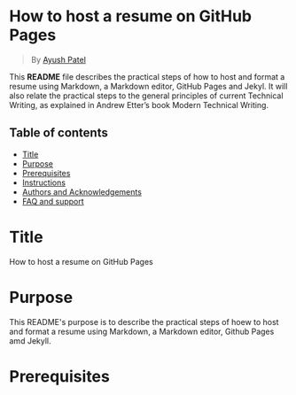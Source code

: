 # How to host a resume on GitHub Pages
> By [Ayush Patel](www.github.com/Ayush393/Ayush393.io/resume) 

This **README** file describes the practical steps of how to host and format a resume using Markdown, a Markdown editor, GitHub Pages and Jekyl. It will also relate the practical steps to the general principles of current Technical Writing, as explained in Andrew Etter’s book Modern Technical Writing.

## Table of contents

- [Title](#title)
- [Purpose](#pupose-of-the-readme)
- [Prerequisites](#prerequisites)
- [Instructions](#instructions)
- [Authors and Acknowledgements](#authors-and-acknowledgements)
- [FAQ and support](#faq-and-support)

# Title

How to host a resume on GitHub Pages

# Purpose

This README's purpose is to describe the practical steps of hoew to host and format a resume using Markdown, a Markdown editor, Github Pages amd Jekyll. 

# Prerequisites


